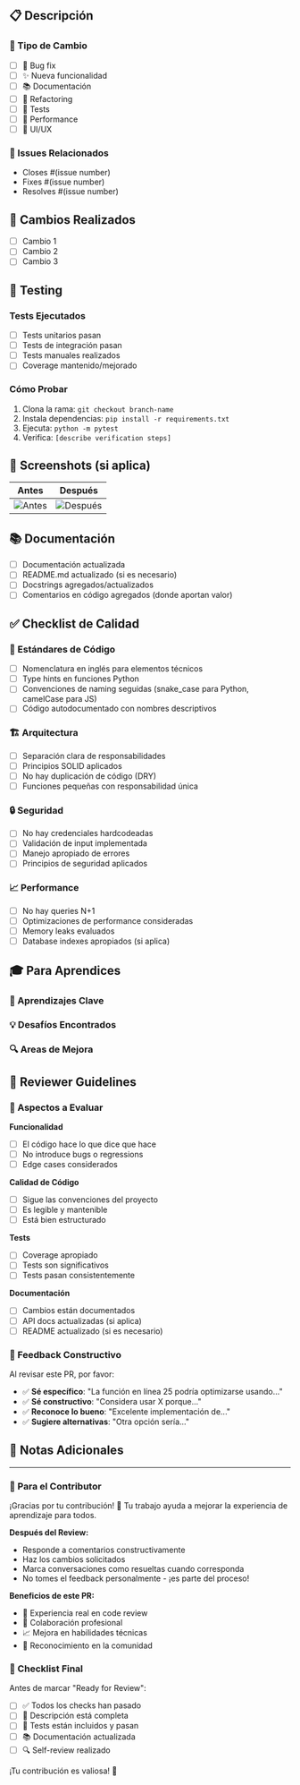 ## 📋 Descripción

<!-- Describe brevemente qué hace este PR -->

### 🎯 Tipo de Cambio

- [ ] 🐛 Bug fix
- [ ] ✨ Nueva funcionalidad
- [ ] 📚 Documentación
- [ ] 🔧 Refactoring
- [ ] 🧪 Tests
- [ ] 🚀 Performance
- [ ] 🎨 UI/UX

### 🔗 Issues Relacionados

<!-- Enlaza los issues que este PR resuelve -->

- Closes #(issue number)
- Fixes #(issue number)
- Resolves #(issue number)

## 🔄 Cambios Realizados

<!-- Lista detallada de cambios -->

- [ ] Cambio 1
- [ ] Cambio 2
- [ ] Cambio 3

## 🧪 Testing

### Tests Ejecutados

- [ ] Tests unitarios pasan
- [ ] Tests de integración pasan
- [ ] Tests manuales realizados
- [ ] Coverage mantenido/mejorado

### Cómo Probar

<!-- Instrucciones paso a paso para probar estos cambios -->

1. Clona la rama: `git checkout branch-name`
2. Instala dependencias: `pip install -r requirements.txt`
3. Ejecuta: `python -m pytest`
4. Verifica: `[describe verification steps]`

## 📸 Screenshots (si aplica)

<!-- Agrega screenshots para cambios de UI -->

| Antes         | Después         |
| ------------- | --------------- |
| ![Antes](url) | ![Después](url) |

## 📚 Documentación

- [ ] Documentación actualizada
- [ ] README.md actualizado (si es necesario)
- [ ] Docstrings agregados/actualizados
- [ ] Comentarios en código agregados (donde aportan valor)

## ✅ Checklist de Calidad

### 📏 Estándares de Código

- [ ] Nomenclatura en inglés para elementos técnicos
- [ ] Type hints en funciones Python
- [ ] Convenciones de naming seguidas (snake_case para Python, camelCase para JS)
- [ ] Código autodocumentado con nombres descriptivos

### 🏗️ Arquitectura

- [ ] Separación clara de responsabilidades
- [ ] Principios SOLID aplicados
- [ ] No hay duplicación de código (DRY)
- [ ] Funciones pequeñas con responsabilidad única

### 🔒 Seguridad

- [ ] No hay credenciales hardcodeadas
- [ ] Validación de input implementada
- [ ] Manejo apropiado de errores
- [ ] Principios de seguridad aplicados

### 📈 Performance

- [ ] No hay queries N+1
- [ ] Optimizaciones de performance consideradas
- [ ] Memory leaks evaluados
- [ ] Database indexes apropiados (si aplica)

## 🎓 Para Aprendices

### 🧠 Aprendizajes Clave

<!-- ¿Qué aprendiste desarrollando este PR? -->

### 💡 Desafíos Encontrados

<!-- ¿Qué fue más difícil y cómo lo resolviste? -->

### 🔍 Areas de Mejora

<!-- ¿Qué mejorarías la próxima vez? -->

## 🤝 Reviewer Guidelines

### 🎯 Aspectos a Evaluar

**Funcionalidad**

- [ ] El código hace lo que dice que hace
- [ ] No introduce bugs o regressions
- [ ] Edge cases considerados

**Calidad de Código**

- [ ] Sigue las convenciones del proyecto
- [ ] Es legible y mantenible
- [ ] Está bien estructurado

**Tests**

- [ ] Coverage apropiado
- [ ] Tests son significativos
- [ ] Tests pasan consistentemente

**Documentación**

- [ ] Cambios están documentados
- [ ] API docs actualizadas (si aplica)
- [ ] README actualizado (si es necesario)

### 💬 Feedback Constructivo

Al revisar este PR, por favor:

- ✅ **Sé específico**: "La función en línea 25 podría optimizarse usando..."
- ✅ **Sé constructivo**: "Considera usar X porque..."
- ✅ **Reconoce lo bueno**: "Excelente implementación de..."
- ✅ **Sugiere alternativas**: "Otra opción sería..."

## 📝 Notas Adicionales

<!-- Cualquier información adicional que los reviewers deban saber -->

---

### 🚀 Para el Contributor

¡Gracias por tu contribución! 🌟 Tu trabajo ayuda a mejorar la experiencia de aprendizaje para todos.

**Después del Review:**

- Responde a comentarios constructivamente
- Haz los cambios solicitados
- Marca conversaciones como resueltas cuando corresponda
- No tomes el feedback personalmente - ¡es parte del proceso!

**Beneficios de este PR:**

- 💼 Experiencia real en code review
- 🤝 Colaboración profesional
- 📈 Mejora en habilidades técnicas
- 🌟 Reconocimiento en la comunidad

### 🎯 Checklist Final

Antes de marcar "Ready for Review":

- [ ] ✅ Todos los checks han pasado
- [ ] 📝 Descripción está completa
- [ ] 🧪 Tests están incluidos y pasan
- [ ] 📚 Documentación actualizada
- [ ] 🔍 Self-review realizado

¡Tu contribución es valiosa! 🚀
